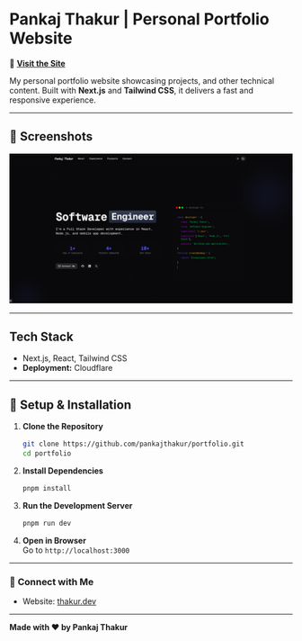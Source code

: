 # Pankaj Thakur | Personal Portfolio Website

🚀 **[Visit the Site](https://thakur.dev/)**

My personal portfolio website showcasing projects, and other technical content. Built with **Next.js** and **Tailwind CSS**, it delivers a fast and responsive experience.

---

## 📸 **Screenshots**

![Screenshot](/preview.png)

---

## **Tech Stack**

- Next.js, React, Tailwind CSS
- **Deployment:** Cloudflare

---

## 🔧 **Setup & Installation**

1. **Clone the Repository**
   ```sh
   git clone https://github.com/pankajthakur/portfolio.git
   cd portfolio
   ```
2. **Install Dependencies**
   ```sh
   pnpm install
   ```
3. **Run the Development Server**
   ```sh
   pnpm run dev
   ```
4. **Open in Browser**  
   Go to `http://localhost:3000`

---

### 🔗 **Connect with Me**

- Website: [thakur.dev](https://thakur.dev/)

---

**Made with ❤️ by Pankaj Thakur**
